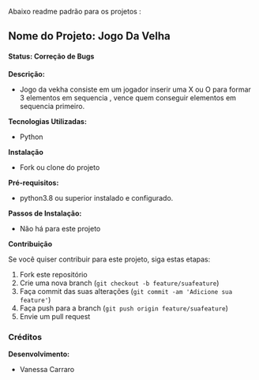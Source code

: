 Abaixo readme padrão para os projetos :

## Nome do Projeto: Jogo Da Velha

#### Status: Correção de Bugs

**Descrição:**

- Jogo da vekha consiste em um jogador inserir uma X ou O para formar 3 elementos em sequencia , vence quem conseguir elementos em sequencia primeiro.

**Tecnologias Utilizadas:**

- Python

**Instalação**

- Fork ou clone do projeto

**Pré-requisitos:**

- python3.8 ou superior instalado e configurado.

**Passos de Instalação:**

- Não há para este projeto

**Contribuição**

Se você quiser contribuir para este projeto, siga estas etapas:

1. Fork este repositório
2. Crie uma nova branch (`git checkout -b feature/suafeature`)
3. Faça commit das suas alterações (`git commit -am 'Adicione sua feature'`)
4. Faça push para a branch (`git push origin feature/suafeature`)
5. Envie um pull request

### Créditos

**Desenvolvimento:**

- Vanessa Carraro
